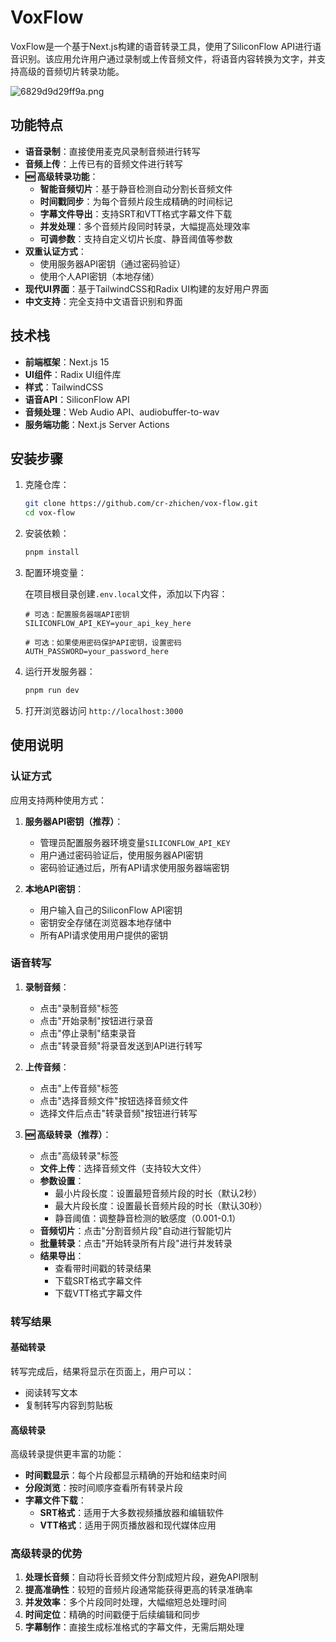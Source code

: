 # VoxFlow

VoxFlow是一个基于Next.js构建的语音转录工具，使用了SiliconFlow API进行语音识别。该应用允许用户通过录制或上传音频文件，将语音内容转换为文字，并支持高级的音频切片转录功能。

![6829d9d29ff9a.png](https://img-cdn.ccrui.cn/2025/05/18/6829d9d29ff9a.png)

## 功能特点

- **语音录制**：直接使用麦克风录制音频进行转写
- **音频上传**：上传已有的音频文件进行转写
- **🆕 高级转录功能**：
  - **智能音频切片**：基于静音检测自动分割长音频文件
  - **时间戳同步**：为每个音频片段生成精确的时间标记
  - **字幕文件导出**：支持SRT和VTT格式字幕文件下载
  - **并发处理**：多个音频片段同时转录，大幅提高处理效率
  - **可调参数**：支持自定义切片长度、静音阈值等参数
- **双重认证方式**：
  - 使用服务器API密钥（通过密码验证）
  - 使用个人API密钥（本地存储）
- **现代UI界面**：基于TailwindCSS和Radix UI构建的友好用户界面
- **中文支持**：完全支持中文语音识别和界面

## 技术栈

- **前端框架**：Next.js 15
- **UI组件**：Radix UI组件库
- **样式**：TailwindCSS
- **语音API**：SiliconFlow API
- **音频处理**：Web Audio API、audiobuffer-to-wav
- **服务端功能**：Next.js Server Actions

## 安装步骤

1. 克隆仓库：

   ```bash
   git clone https://github.com/cr-zhichen/vox-flow.git
   cd vox-flow
   ```

2. 安装依赖：

   ```bash
   pnpm install
   ```

3. 配置环境变量：

   在项目根目录创建`.env.local`文件，添加以下内容：

   ``` env
   # 可选：配置服务器端API密钥
   SILICONFLOW_API_KEY=your_api_key_here

   # 可选：如果使用密码保护API密钥，设置密码
   AUTH_PASSWORD=your_password_here
   ```

4. 运行开发服务器：

   ```bash
   pnpm run dev
   ```

5. 打开浏览器访问 `http://localhost:3000`

## 使用说明

### 认证方式

应用支持两种使用方式：

1. **服务器API密钥（推荐）**：
   - 管理员配置服务器环境变量`SILICONFLOW_API_KEY`
   - 用户通过密码验证后，使用服务器API密钥
   - 密码验证通过后，所有API请求使用服务器端密钥

2. **本地API密钥**：
   - 用户输入自己的SiliconFlow API密钥
   - 密钥安全存储在浏览器本地存储中
   - 所有API请求使用用户提供的密钥

### 语音转写

1. **录制音频**：
   - 点击"录制音频"标签
   - 点击"开始录制"按钮进行录音
   - 点击"停止录制"结束录音
   - 点击"转录音频"将录音发送到API进行转写

2. **上传音频**：
   - 点击"上传音频"标签
   - 点击"选择音频文件"按钮选择音频文件
   - 选择文件后点击"转录音频"按钮进行转写

3. **🆕 高级转录（推荐）**：
   - 点击"高级转录"标签
   - **文件上传**：选择音频文件（支持较大文件）
   - **参数设置**：
     - 最小片段长度：设置最短音频片段的时长（默认2秒）
     - 最大片段长度：设置最长音频片段的时长（默认30秒）
     - 静音阈值：调整静音检测的敏感度（0.001-0.1）
   - **音频切片**：点击"分割音频片段"自动进行智能切片
   - **批量转录**：点击"开始转录所有片段"进行并发转录
   - **结果导出**：
     - 查看带时间戳的转录结果
     - 下载SRT格式字幕文件
     - 下载VTT格式字幕文件

### 转写结果

#### 基础转录
转写完成后，结果将显示在页面上，用户可以：
- 阅读转写文本
- 复制转写内容到剪贴板

#### 高级转录
高级转录提供更丰富的功能：
- **时间戳显示**：每个片段都显示精确的开始和结束时间
- **分段浏览**：按时间顺序查看所有转录片段
- **字幕文件下载**：
  - **SRT格式**：适用于大多数视频播放器和编辑软件
  - **VTT格式**：适用于网页播放器和现代媒体应用

### 高级转录的优势

1. **处理长音频**：自动将长音频文件分割成短片段，避免API限制
2. **提高准确性**：较短的音频片段通常能获得更高的转录准确率
3. **并发效率**：多个片段同时处理，大幅缩短总处理时间
4. **时间定位**：精确的时间戳便于后续编辑和同步
5. **字幕制作**：直接生成标准格式的字幕文件，无需后期处理